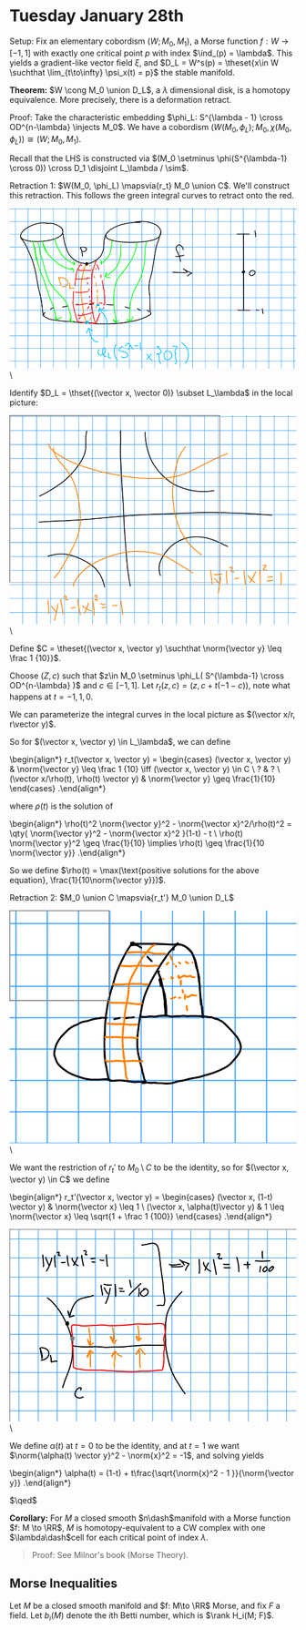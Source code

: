# Tuesday January 28th

Setup:
Fix an elementary cobordism $(W; M_0, M_1)$, a Morse function $f: W\to [-1, 1]$ with exactly one critical point $p$ with index $\ind_(p) = \lambda$.
This yields a gradient-like vector field $\xi$, and $D_L = W^s(p) = \theset{x\in W \suchthat \lim_{t\to\infty} \psi_x(t) = p}$ the stable manifold.

**Theorem:**
$W \cong M_0 \union D_L$, a $\lambda$ dimensional disk, is a homotopy equivalence.
More precisely, there is a deformation retract.

Proof:
Take the characteristic embedding $\phi_L: S^{\lambda - 1} \cross OD^{n-\lambda} \injects M_0$.
We have a cobordism $(W(M_0, \phi_L); M_0, \chi(M_0, \phi_L)) \cong (W; M_0, M_1)$.

Recall that the LHS is constructed via $(M_0 \setminus \phi(S^{\lambda-1} \cross 0)) \cross D_1 \disjoint L_\lambda / \sim$.

Retraction 1:
$W(M_0, \phi_L) \mapsvia{r_t} M_0 \union C$.
We'll construct this retraction.
This follows the green integral curves to retract onto the red.

![Image](figures/2020-01-28-11:19.png)\

Identify $D_L = \thset{(\vector x, \vector 0)} \subset L_\lambda$ in the local picture:

![Image](figures/2020-01-28-11:17.png)\

Define $C = \theset{(\vector x, \vector y) \suchthat \norm{\vector y} \leq \frac 1 {10}}$.

Choose $(Z, c)$ such that $z\in M_0 \setminus \phi_L( S^{\lambda-1} \cross OD^{n-\lambda}  )$ and $c\in [-1, 1]$.
Let $r_t(z, c) = (z, c + t(-1-c))$, note what happens at $t=-1, 1, 0$.

We can parameterize the integral curves in the local picture as $(\vector x/r, r\vector y)$.

So for $(\vector x, \vector y) \in L_\lambda$, we can define


\begin{align*}
r_t(\vector x, \vector y) =
\begin{cases}
(\vector x, \vector y) & \norm{\vector y} \leq \frac 1 {10} \iff (\vector x, \vector y) \in C \\
? & ? \\
(\vector x/\rho(t), \rho(t) \vector y) & \norm{\vector y} \geq \frac{1}{10}
\end{cases}
.\end{align*}

where $\rho(t)$ is the solution of

\begin{align*}
\rho(t)^2 \norm{\vector y}^2 - \norm{\vector x}^2/\rho(t)^2 = \qty{ \norm{\vector y}^2 - \norm{\vector x}^2  }(1-t) - t \\
\rho(t) \norm{\vector y}^2 \geq \frac{1}{10} \implies \rho(t) \geq \frac{1}{10 \norm{\vector y}}
.\end{align*}

So we define $\rho(t) = \max(\text{positive solutions for the above equation}, \frac{1}{10\norm{\vector y}})$.

Retraction 2:
$M_0 \union C \mapsvia{r_t'} M_0 \union D_L$

![Image](figures/2020-01-28-11:33.png)\

We want the restriction of $r_t'$ to $M_0\setminus C$ to be the identity, so for $(\vector x, \vector y) \in C$ we define

\begin{align*}
r_t'(\vector x, \vector y) = 
\begin{cases}
(\vector x, (1-t) \vector y) & \norm{\vector x} \leq 1 \\
(\vector x, \alpha(t)\vector y) & 1 \leq \norm{\vector x} \leq \sqrt{1 + \frac 1 {100}}
\end{cases}
.\end{align*}

![Image](figures/2020-01-28-11:37.png)\

We define $\alpha(t)$ at $t=0$ to be the identity, and at $t=1$ we want $\norm{\alpha(t) \vector y}^2 - \norm{x}^2 = -1$, and solving yields

\begin{align*}
\alpha(t) = (1-t) + t\frac{\sqrt{\norm{x}^2 - 1 }}{\norm{\vector y}}
.\end{align*}

$\qed$

**Corollary:**
For $M$ a closed smooth $n\dash$manifold with a Morse function $f: M \to \RR$, $M$ is homotopy-equivalent to a CW complex with one $\lambda\dash$cell for each critical point of index $\lambda$.

> Proof: See Milnor's book (Morse Theory).

## Morse Inequalities

Let $M$ be a closed smooth manifold and $f: M\to \RR$ Morse, and fix $F$ a field.
Let $b_i(M)$ denote the $i$th Betti number, which is $\rank H_i(M; F)$.



